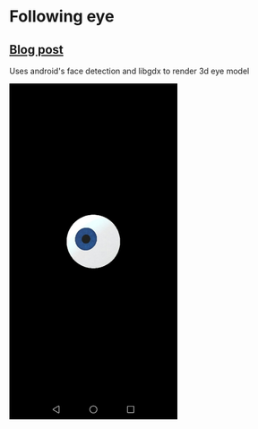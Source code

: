 # Following eye
## [Blog post](https://ivanludvig.github.io/blog/2019/07/20/calculating-screen-to-face-distance-android.html)
Uses android's face detection and libgdx to render 3d eye model

<img src="screenshot.jpg" width="300">
